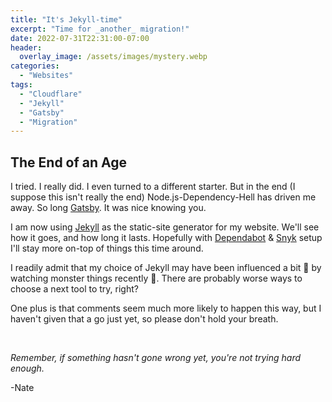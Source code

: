 ```yaml
---
title: "It's Jekyll-time"
excerpt: "Time for _another_ migration!"
date: 2022-07-31T22:31:00-07:00
header:
  overlay_image: /assets/images/mystery.webp
categories:
  - "Websites"
tags:
  - "Cloudflare"
  - "Jekyll"
  - "Gatsby"
  - "Migration"
---
```


## The End of an Age

I tried. I really did. I even turned to a different starter. But in the end (I suppose this isn't really the end) Node.js-Dependency-Hell has driven me away. So long [Gatsby](https://www.gatsbyjs.com/). It was nice knowing you. 

I am now using [Jekyll](https://jekyllrb.com/) as the static-site generator for my website. We'll see how it goes, and how long it lasts. Hopefully with [Dependabot](https://docs.github.com/en/code-security/dependabot/dependabot-alerts/about-dependabot-alerts) & [Snyk](https://snyk.io/) setup I'll stay more on-top of things this time around.

I readily admit that my choice of Jekyll may have been influenced a bit 🤏 by watching monster things recently 👾. There are probably worse ways to choose a next tool to try, right? 

One plus is that comments seem much more likely to happen this way, but I haven't given that a go just yet, so please don't hold your breath.


<br />

_Remember, if something hasn't gone wrong yet, you're not trying hard enough._

-Nate
